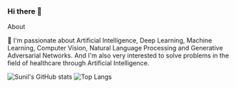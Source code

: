### Hi there 👋

About

🔭 I'm passionate about Artificial Intelligence, Deep Learning, Machine Learning, Computer Vision, Natural Language Processing and Generative Adversarial Networks. And I'm also very interested to solve problems in the field of healthcare through Artificial Intelligence.
<!--
**sunilkumaris131444/sunilkumaris131444** is a ✨ _special_ ✨ repository because its `README.md` (this file) appears on your GitHub profile.

Here are some ideas to get you started:

- 🔭 I’m currently working on ...
- 🌱 I’m currently learning ...
- 👯 I’m looking to collaborate on ...
- 🤔 I’m looking for help with ...
- 💬 Ask me about ...
- 📫 How to reach me: ...
- 😄 Pronouns: ...
- ⚡ Fun fact: ...
-->
![Sunil's GitHub stats](https://github-readme-stats.vercel.app/api?username=sunilkumaris131444&show_icons=true&theme=radical)
![Top Langs](https://github-readme-stats.vercel.app/api/top-langs/?username=sunilkumaris131444&theme=tokyonight)

